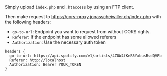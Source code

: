Simply upload `index.php` and `.htaccess` by using an FTP client.

Then make request to  https://cors-proxy.jonasscheiwiller.ch/index.php with the following headers:

- `go-to-url`: Endpoint you want to request from without CORS rights.
- `Referer`: If the endpoint has some allowed referers
- `Authorization`: Use the necessary auth token

```
headers {
  go-to-url: https://api.spotify.com/v1/artists/4Z8W4fKeB5YxbusRsdQVPb
  Referer: http://localhost
  Authorization: Bearer YOUR_TOKEN
}
```

